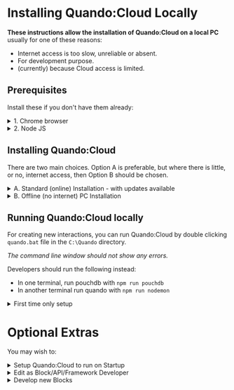# Installing Quando:Cloud Locally

**These instructions allow the installation of Quando:Cloud on a local PC** usually for one of these reasons:
- Internet access is too slow, unreliable or absent.
- For development purpose.
- (currently) because Cloud access is limited.

## Prerequisites

Install these if you don't have them already:
<details><summary>1. Chrome browser</summary>

Quando has been developed with Chrome Browser.  Other browsers are untested, but may work.
</details>
<details><summary>2. Node JS</summary>

The LTS (Long Term-Support) version should be [downloaded from here](https://nodejs.org/en/download/) and then installed.

Tested with v14.15.4.

_Note: Standard installation also includes **npm** (Node package manager)._
</details>

## Installing Quando:Cloud

There are two main choices.  Option A is preferable, but where there is little, or no, internet access, then Option B should be chosen.

<details><summary>A. Standard (online) Installation - with updates available</summary>

This option allows a PC to be used:
  - to allow access to a local Quando:Cloud for other 'Client/Display' PCs.  The Client/Display PCs must be connected to the PC running Quando:Cloud, e.g. by HomePlug, Ethernet or Wifi.
  - by non programming skilled _Authors_ who create interactions that can be automatically (re)deployed to Display PCs.
  - by programming skilled Block/framework Developers to invent new blocks and add new devices, services, etc.  This option is detailed separately.

You need to:

1. Install [Git for Windows](https://gitforwindows.org/) - if not already installed
2. Open a command line (Windows-R, '`cmd`'then press Return), then type in the command line:
    ```
    cd \
    git clone https://github.com/andrewfstratton/quando.git
    cd quando
    npm install
    npm run install_pouchdb
    ```
_Note: This will leave Quando in the C:\Quando directory_

**If you see errors about building sqlite3 (for windows), then try:**

```
npm install -g windows-build-tools
```

**Updating Quando**

You can update quando, in a command line, using:
```
git pull
```

</details>

<details><summary>B. Offline (no internet) PC Installation</summary>

This option suits a single PC (Windows 10, 64 bit, has been used at present) being used for interaction, e.g. within an offline area, such as inside a museum where Internet access is unavailable or too slow.

You need to, on an online PC (or with temporary internet access):

1. Download the zipped code from the [Quando Github Page](https://github.com/andrewfstratton/quando).  Choose the 'Code' Option and select 'Download ZIP:

    ![](./docs/images/code_download_zip.png)

2. Unzip the contents into the directory C:\Quando.
3. Open a command line (Windows-R, type '`cmd`' then press Return), then type in the command line:
    ```
    cd C:\Quando
    npm install
    npm run install_pouchdb
    ```
4. You can now
  - move the PC offline
  - or copy the contents of C:\Quando to a USB and then transfer to the Offline PC

**Offline updating Quando:Cloud**

You can update Quando:Cloud by repeating the above steps.

</details>

## Running Quando:Cloud locally

For creating new interactions, you can run Quando:Cloud by double clicking `quando.bat` file in the `C:\Quando` directory.

_The command line window should not show any errors._

Developers should run the following instead:
- In one terminal, run pouchdb with `npm run pouchdb`
- In another terminal run quando with `npm run nodemon`

<details><summary>First time only setup</summary>

You will likely see a Firewall warning.  You should select at least 'Private Networks', then allow access.

To check Quando:Cloud is running, in Chrome, open [The Control Page](http://127.0.0.1) on the **same PC** you installed Quando:Cloud on.

You should see some QR Codes and IP addresses, and at the bottom of the page, 'New User'.  Enter a login/user id and password.  **N.B. These are not secure.**  You should see a message at the bottom saying 'Added 'your user id'.

_If you don't see the option, check the command line from before, and also check that you are using the PC you installed Quando on - You can only add users on the PC that Quando is installed on._
</details>

# Optional Extras

You may wish to:

<details><summary>
Setup Quando:Cloud to run on Startup
</summary>

**N.B. This is intended for deployed use - not for development**

1. Type Windows+R, then type in `gpedit.msc` and Enter
2. Choose Computer Configuration->Windows Settings->Scripts->Startup
3. Then 'Add' C:\quando\quando.bat
</details>
<details><summary>
Edit as Block/API/Framework Developer
</summary>

The instructions below assume that you are using Visual Studio Code, though specifics are generally avoided.

Run the editor, then:
1. In a terminal, run pouchdb using `npm run pouchdb`
    - _Note that the PouchDB log file is in pouchdb/log.txt_
2. Run Quando:Cloud, in another terminal, with nodemon using `npm run nodemon`
3. Open a Chrome browser to http://127.0.0.1
    * Note: you can change a user's password (or delete a user) through the PouchDB Control Panel - available through the Dashboard, i.e. at http://127.0.0.1:5984/_utils.

Note: The client screen can be right clicked to allow you to select already deployed/created scripts - whichever one you open will be reopened next time you open 127.0.0.1/client.  This can also be done from the kiosk boot, so that a different interaction is loaded next time the PC reboots.

</details>
<details><summary>
Develop new Blocks
</summary>

An (in progress) guide to [Creating new Blocks](creating_new_blocks.md) is available.

The (in progress) [Manifesto](manifesto.md) is likely to be useful.

</details>